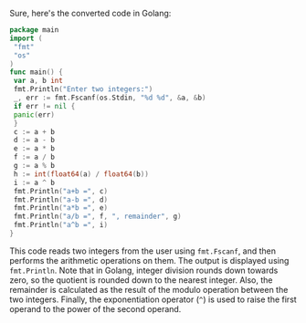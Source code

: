 Sure, here's the converted code in Golang:
```go
package main
import (
 "fmt"
 "os"
)
func main() {
 var a, b int
 fmt.Println("Enter two integers:")
 _, err := fmt.Fscanf(os.Stdin, "%d %d", &a, &b)
 if err != nil {
 panic(err)
 }
 c := a + b
 d := a - b
 e := a * b
 f := a / b
 g := a % b
 h := int(float64(a) / float64(b))
 i := a ^ b
 fmt.Println("a+b =", c)
 fmt.Println("a-b =", d)
 fmt.Println("a*b =", e)
 fmt.Println("a/b =", f, ", remainder", g)
 fmt.Println("a^b =", i)
}
```
This code reads two integers from the user using `fmt.Fscanf`, and then performs the arithmetic operations on them. The output is displayed using `fmt.Println`. Note that in Golang, integer division rounds down towards zero, so the quotient is rounded down to the nearest integer. Also, the remainder is calculated as the result of the modulo operation between the two integers. Finally, the exponentiation operator (`^`) is used to raise the first operand to the power of the second operand.

